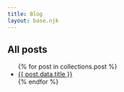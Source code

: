 ```yaml
---
title: Blog
layout: base.njk
---
```

## All posts

<ul>
{% for post in collections.post %}
<li><a href="{{ post.url }}">{{ post.data.title }}</a></li>
{% endfor %}
</ul>